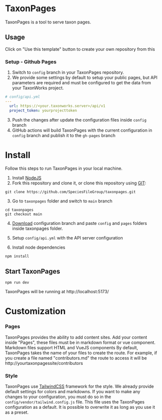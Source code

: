 # TaxonPages
TaxonPages is a tool to serve taxon pages.

## Usage

Click on "Use this template" button to create your own repository from this

### Setup - Github Pages

1. Switch to `config` branch in your TaxonPages repository.
2. We provide some settings by default to setup your public pages, but API parameters are required and must be configured to get the data from your TaxonWorks project.

```yaml
# config/api.yml
---
  url: https://<your.taxonworks.server>/api/v1
  project_token: yourprojecttoken
```
3. Push the changes after update the configuration files inside `config` branch
4. GitHub actions will build TaxonPages with the current configuration in `config` branch and publish it to the `gh-pages` branch

# Install

Follow this steps to run TaxonPages in your local machine.

1. Install [NodeJS](https://nodejs.org/en/download/)
2. Fork this repository and clone it, or clone this repository using [GIT](https://git-scm.com/):

```
git clone https://github.com/SpeciesFileGroup/taxonpages.git
```
3. Go to `taxonpages` folder and switch to `main` branch
```
cd taxonpages
git checkout main
```
4. [Download](https://github.com/SpeciesFileGroup/taxonpages/archive/refs/heads/setup.zip) configuration branch and paste `config` and `pages` folders inside taxonpages folder.

5. Setup `config/api.yml` with the API server configuration

6. Install node dependencies
```
npm install
```

## Start TaxonPages

```
npm run dev
```

TaxonPages will be running at http://localhost:5173/

# Customization

### Pages

TaxonPages provides the ability to add content sites. Add your content inside "Pages", these files must be in markdown format or vue component. Markdown files support HTML and VueJS components
By default, TaxonPages takes the name of your files to create the route.
For example, if you create a file named "contributors.md" the route to access it will be http://yourtaxonpagessite/contributors


### Style

TaxonPages use [TailwindCSS](https://tailwindcss.com/docs/configuration) framework for the style. We already provide default settings for colors and markdowns. If you want to make any changes to your configuration, you must do so in the `config/vendor/tailwind.config.js` file. This file uses the TaxonPages configuration as a default. It is possible to overwrite it as long as you use it as a preset.